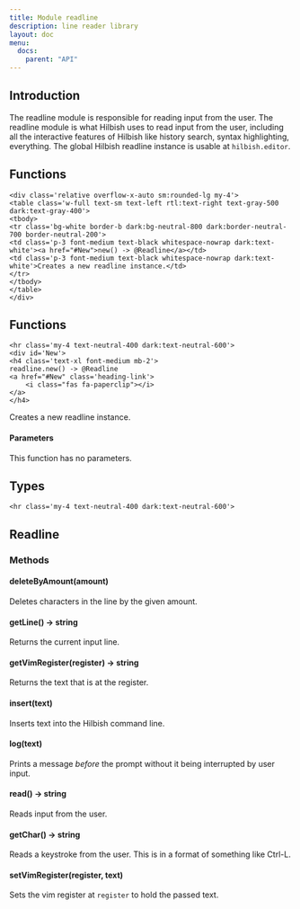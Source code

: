 ```yaml
---
title: Module readline
description: line reader library
layout: doc
menu:
  docs:
    parent: "API"
---
```


## Introduction

The readline module is responsible for reading input from the user.
The readline module is what Hilbish uses to read input from the user,
including all the interactive features of Hilbish like history search,
syntax highlighting, everything. The global Hilbish readline instance
is usable at `hilbish.editor`.

## Functions

``` =html
<div class='relative overflow-x-auto sm:rounded-lg my-4'>
<table class='w-full text-sm text-left rtl:text-right text-gray-500 dark:text-gray-400'>
<tbody>
<tr class='bg-white border-b dark:bg-neutral-800 dark:border-neutral-700 border-neutral-200'>
<td class='p-3 font-medium text-black whitespace-nowrap dark:text-white'><a href="#New">new() -> @Readline</a></td>
<td class='p-3 font-medium text-black whitespace-nowrap dark:text-white'>Creates a new readline instance.</td>
</tr>
</tbody>
</table>
</div>
```

## Functions

``` =html
<hr class='my-4 text-neutral-400 dark:text-neutral-600'>
<div id='New'>
<h4 class='text-xl font-medium mb-2'>
readline.new() -> @Readline
<a href="#New" class='heading-link'>
	<i class="fas fa-paperclip"></i>
</a>
</h4>

```

Creates a new readline instance.  

#### Parameters

This function has no parameters.  


## Types

``` =html
<hr class='my-4 text-neutral-400 dark:text-neutral-600'>
```

## Readline


### Methods

#### deleteByAmount(amount)

Deletes characters in the line by the given amount.

#### getLine() -> string

Returns the current input line.

#### getVimRegister(register) -> string

Returns the text that is at the register.

#### insert(text)

Inserts text into the Hilbish command line.

#### log(text)

Prints a message *before* the prompt without it being interrupted by user input.

#### read() -> string

Reads input from the user.

#### getChar() -> string

Reads a keystroke from the user. This is in a format of something like Ctrl-L.

#### setVimRegister(register, text)

Sets the vim register at `register` to hold the passed text.

